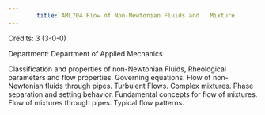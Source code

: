 ```yaml
---
        title: AML704 Flow of Non-Newtonian Fluids and   Mixture
---
```

Credits: 3 (3-0-0)

Department: Department of Applied Mechanics

Classification and properties of non-Newtonian Fluids, Rheological parameters and flow properties. Governing equations. Flow of non- Newtonian fluids through pipes. Turbulent Flows. Complex mixtures. Phase separation and setting behavior. Fundamental concepts for flow of mixtures. Flow of mixtures through pipes. Typical flow patterns.